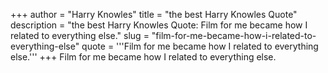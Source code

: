 +++
author = "Harry Knowles"
title = "the best Harry Knowles Quote"
description = "the best Harry Knowles Quote: Film for me became how I related to everything else."
slug = "film-for-me-became-how-i-related-to-everything-else"
quote = '''Film for me became how I related to everything else.'''
+++
Film for me became how I related to everything else.
